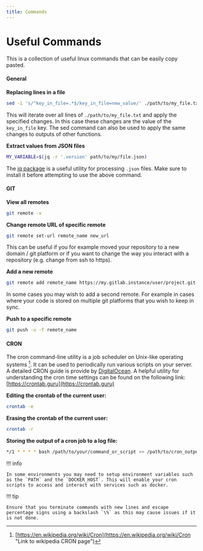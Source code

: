 ```yaml
---
title: Commands
---
```


# Useful Commands

This is a collection of useful linux commands that can be easily copy pasted.

#### General

**Replacing lines in a file**
```bash linenums="1"
sed -i 's/^key_in_file=.*$/key_in_file=new_value/' ./path/to/my_file.txt
```
This will iterate over all lines of `./path/to/my_file.txt` and apply the specified changes. In this case these changes are the value of the `key_in_file` key. The sed command can also be used to apply the same changes to outputs of other functions.

**Extract values from JSON files**
```bash linenums="1"
MY_VARIABLE=$(jq -r '.version' path/to/my/file.json)
```
The [jq package](https://jqlang.github.io/jq/) is a useful utility for processing `.json` files. Make sure to install it before attempting to use the above command.

#### GIT

**View all remotes**
```bash linenums="1"
git remote -v
```

**Change remote URL of specific remote**
```bash linenums="1"
git remote set-url remote_name new_url
```
This can be useful if you for example moved your repository to a new domain / git platform or if you want to change the way you interact with a repository (e.g. change from ssh to https).

**Add a new remote**
```bash linenums="1"
git remote add remote_name https://my.gitlab.instance/user/project.git
```
In some cases you may wish to add a second remote. For example in cases where your code is stored on multiple git platforms that you wish to keep in sync.

**Push to a specific remote**
```bash linenums="1"
git push -u -f remote_name
```

#### CRON
The cron command-line utility is a job scheduler on Unix-like operating systems [^1]. It can be used to periodically run various scripts on your server. A detailed CRON guide is provide by [DigitalOcean](https://www.digitalocean.com/community/tutorials/how-to-use-cron-to-automate-tasks-ubuntu-1804). A helpful utility for understanding the cron time settings can be found on the following link: [https://crontab.guru](https://crontab.guru)

**Editing the crontab of the current user:**
```bash linenums="1"
crontab -e
```

**Erasing the crontab of the current user:**
```bash linenums="1"
crontab -r
```

**Storing the output of a cron job to a log file:**
```bash linenums="1"
*/1 * * * * bash /path/to/your/command_or_script >> /path/to/cron_output.log 2>&1
```

!!! info

    In some environments you may need to setup environment variables such as the `PATH` and the `DOCKER_HOST`. This will enable your cron scripts to access and interact with services such as docker.


!!! tip

    Ensure that you terminate commands with new lines and escape percentage signs using a backslash `\%` as this may cause issues if it is not done.


[^1]: [https://en.wikipedia.org/wiki/Cron](https://en.wikipedia.org/wiki/Cron "Link to wikipedia CRON page")
